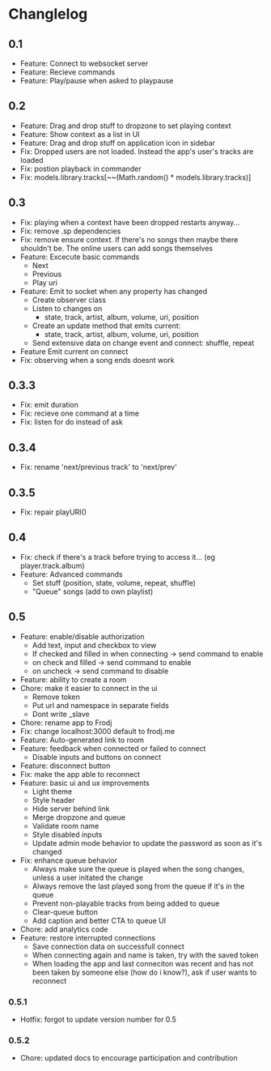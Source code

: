 # Changlelog

## 0.1

* Feature: Connect to websocket server
* Feature: Recieve commands
* Feature: Play/pause when asked to playpause

## 0.2

* Feature: Drag and drop stuff to dropzone to set playing context
* Feature: Show context as a list in UI
* Feature: Drag and drop stuff on application icon in sidebar
* Fix: Dropped users are not loaded. Instead the app's user's tracks are loaded
* Fix: postion playback in commander
* Fix: models.library.tracks[~~(Math.random() *  models.library.tracks)]

## 0.3

* Fix: playing when a context have been dropped restarts anyway...
* Fix: remove .sp dependencies
* Fix: remove ensure context. If there's no songs then maybe there shouldn't be. The online users can add songs themselves
* Feature: Excecute basic commands
    * Next
    * Previous
    * Play uri
* Feature: Emit to socket when any property has changed
    * Create observer class
    * Listen to changes on
        * state, track, artist, album, volume, uri, position
    * Create an update method that emits current:
        * state, track, artist, album, volume, uri, position
    * Send extensive data on change event and connect: shuffle, repeat
* Feature Emit current on connect
* Fix: observing when a song ends doesnt work

## 0.3.3

* Fix: emit duration
* Fix: recieve one command at a time
* Fix: listen for do instead of ask

## 0.3.4

* Fix: rename 'next/previous track' to 'next/prev'

## 0.3.5

* Fix: repair playURI()

## 0.4

* Fix: check if there's a track before trying to access it... (eg player.track.album)
* Feature: Advanced commands
    * Set stuff (position, state, volume, repeat, shuffle)
    * "Queue" songs (add to own playlist)

## 0.5

* Feature: enable/disable authorization
    * Add text, input and checkbox to view
    * If checked and filled in when connecting -> send command to enable
    * on check and filled -> send command to enable
    * on uncheck -> send command to disable
* Feature: ability to create a room
* Chore: make it easier to connect in the ui
    * Remove token
    * Put url and namespace in separate fields
    * Dont write _slave
* Chore: rename app to Frodj
* Fix: change localhost:3000 default to frodj.me
* Feature: Auto-generated link to room
* Feature: feedback when connected or failed to connect
    * Disable inputs and buttons on connect
* Feature: disconnect button
* Fix: make the app able to reconnect
* Feature: basic ui and ux improvements
    * Light theme
    * Style header
    * Hide server behind link
    * Merge dropzone and queue
    * Validate room name
    * Style disabled inputs
    * Update admin mode behavior to update the password as soon as it's changed
* Fix: enhance queue behavior
    * Always make sure the queue is played when the song changes, unless a user initated the change
    * Always remove the last played song from the queue if it's in the queue
    * Prevent non-playable tracks from being added to queue
    * Clear-queue button
    * Add caption and better CTA to queue UI
* Chore: add analytics code
* Feature: restore interrupted connections
    * Save connection data on successfull connect
    * When connecting again and name is taken, try with the saved token
    * When loading the app and last conneciton was recent and has not been taken by someone else (how do i know?), ask if user wants to reconnect

### 0.5.1
* Hotfix: forgot to update version number for 0.5

### 0.5.2
* Chore: updated docs to encourage participation and contribution
